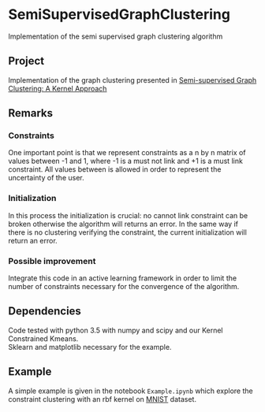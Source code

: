# SemiSupervisedGraphClustering
Implementation of the semi supervised graph clustering algorithm

## Project
Implementation of the graph clustering presented in [Semi-supervised Graph Clustering: A Kernel Approach](https://pdfs.semanticscholar.org/0bac/ca0993a3f51649a6bb8dbb093fc8d8481ad4.pdf)

## Remarks
### Constraints
One important point is that we represent constraints as a n by n matrix of values between -1 and 1, where -1 is a must not link and +1 is a must link constraint. All values between is allowed in order to represent the uncertainty of the user.

### Initialization
In this process the initialization is crucial: no cannot link constraint can be broken otherwise the algorithm will returns an error. In the same way if there is no clustering verifying the constraint, the current initialization will return an error.

### Possible improvement
Integrate this code in an active learning framework in order to limit the number of constraints necessary for the convergence of the algorithm.

## Dependencies
Code tested with python 3.5 with numpy and scipy and our Kernel Constrained Kmeans.  
Sklearn and matplotlib necessary for the example.

## Example
A simple example is given in the notebook `Example.ipynb` which explore the constraint clustering with an rbf kernel on [MNIST](http://yann.lecun.com/exdb/mnist/) dataset.
